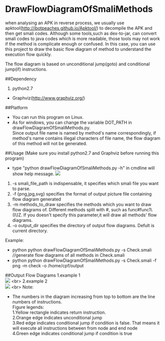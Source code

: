 # DrawFlowDiagramOfSmaliMethods
  when analysing an APK in reverse process, we usually use apktool(http://ibotpeaches.github.io/Apktool/) to decompile 
the APK and then get smali codes. Although some tools,such as dex-to-jar, can convert smali codes to java codes which is more readable, those tools may not work if the method is complicate enough or confused. In this case, you can use this project
to draw the basic flow diagram of method to understand the execution flow quickly.

The flow diagram is based on unconditional jump(goto) and conditional jump(if) instructions.
<br>

##Dependency
1. python2.7 <br>
* Graphviz(http://www.graphviz.org/) <br>

##Platform
* You can run this program on Linux. <br>
* As for windows, you can change the variable DOT_PATH in drawFlowDiagramOfSmaliMethods.py.<br> Since output file name is named by method's name correspondingly, if method's name contains illegal characters of file name, the flow diagram of this method will not be generated.

##Usage
(Make sure you install python2.7 and Graphviz before running this program)
* type "python drawFlowDiagramOfSmaliMethods.py -h" in cmdline will show help message.
![](https://github.com/ManyFace/DrawFlowDiagramOfSmaliMethods/blob/master/res/help.PNG)
1. -s smali_file_path is indispensable, it specifies which smali file you want to parse.
2. -f {png,jpg,svg} specifies the format of output picture file containing flow diagram generated
3. -m methods_to_draw specifies the methods which you want to draw flow diagrams of. Different methods split with #, such as
                      func#func1\\(I\\)Z. If you doesn't specify this parameter,it will draw all methods' flow diagrams.
4. -o output_dir specifies the directory of output flow diagrams. Defult is current directory.

Example:
* python python drawFlowDiagramOfSmaliMethods.py -s Check.smali   //generate flow diagrams of all methods in Check.smali
* python python drawFlowDiagramOfSmaliMethods.py -s Check.smali -f png -m check -o /home/cpf/output

##Output Flow Diagrams
1.example 1<br>
![](https://github.com/ManyFace/DrawFlowDiagramOfSmaliMethods/blob/master/res/access%24_T11306(Ljava.lang.Object%3BLjava.lang.String%3B)Ljava.lang.String%3B.png)
<br>
2.example 2<br>
![](https://github.com/ManyFace/DrawFlowDiagramOfSmaliMethods/blob/master/res/check(Ljava.lang.String%3B)Z.png)
<br>
Note:<br>
* The numbers in the diagram increasing from top to bottom are the line numbers of instructions.<br>
Figure legends:<br>
1.Yellow rectangle indicates return instruction.<br>
2.Orange edge indicates unconditional jump<br>
3.Red edge indicates conditional jump if condition is false. That means it will execute all instructions between from node and end node<br>
4.Green edge indicates conditional jump if condition is true<br>


